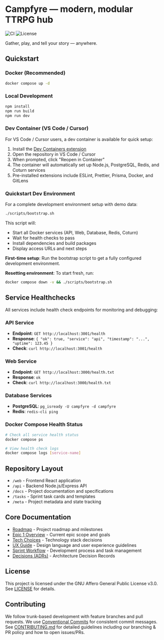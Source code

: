 # Campfyre — modern, modular TTRPG hub

![CI](https://github.com/your-org/campfyre/actions/workflows/ci.yml/badge.svg)
![License](https://img.shields.io/badge/license-AGPL--3.0-blue.svg)

Gather, play, and tell your story — anywhere.

## Quickstart

### Docker (Recommended)

```bash
docker compose up -d
```

### Local Development

```bash
npm install
npm run build
npm run dev
```

### Dev Container (VS Code / Cursor)

For VS Code / Cursor users, a dev container is available for quick setup:

1. Install the [Dev Containers extension](https://marketplace.visualstudio.com/items?itemName=ms-vscode-remote.remote-containers)
2. Open the repository in VS Code / Cursor
3. When prompted, click "Reopen in Container"
4. The container will automatically set up Node.js, PostgreSQL, Redis, and Coturn services
5. Pre-installed extensions include ESLint, Prettier, Prisma, Docker, and GitLens

### Quickstart Dev Environment

For a complete development environment setup with demo data:

```bash
./scripts/bootstrap.sh
```

This script will:

- Start all Docker services (API, Web, Database, Redis, Coturn)
- Wait for health checks to pass
- Install dependencies and build packages
- Display access URLs and next steps

**First-time setup**: Run the bootstrap script to get a fully configured development environment.

**Resetting environment**: To start fresh, run:

```bash
docker compose down -v && ./scripts/bootstrap.sh
```

## Service Healthchecks

All services include health check endpoints for monitoring and debugging:

### API Service

- **Endpoint**: `GET http://localhost:3001/health`
- **Response**: `{ "ok": true, "service": "api", "timestamp": "...", "uptime": 123.45 }`
- **Check**: `curl http://localhost:3001/health`

### Web Service

- **Endpoint**: `GET http://localhost:3000/health.txt`
- **Response**: `ok`
- **Check**: `curl http://localhost:3000/health.txt`

### Database Services

- **PostgreSQL**: `pg_isready -U campfyre -d campfyre`
- **Redis**: `redis-cli ping`

### Docker Compose Health Status

```bash
# Check all service health status
docker compose ps

# View health check logs
docker compose logs [service-name]
```

## Repository Layout

- `/web` - Frontend React application
- `/api` - Backend Node.js/Express API
- `/docs` - Project documentation and specifications
- `/tasks` - Sprint task cards and templates
- `/meta` - Project metadata and state tracking

## Core Documentation

- [Roadmap](docs/plans/ROADMAP.md) - Project roadmap and milestones
- [Epic 1 Overview](docs/initialPlanning/EPIC1_OVERVIEW.md) - Current epic scope and goals
- [Tech Choices](docs/plans/TECH_CHOICES.md) - Technology stack decisions
- [UX Guide](docs/UX_GUIDE.md) - Design language and user experience guidelines
- [Sprint Workflow](docs/SPRINT_WORKFLOW.md) - Development process and task management
- [Decisions (ADRs)](docs/DECISIONS.md) - Architecture Decision Records

## License

This project is licensed under the GNU Affero General Public License v3.0. See [LICENSE](LICENSE) for details.

## Contributing

We follow trunk-based development with feature branches and pull requests. We use [Conventional Commits](https://www.conventionalcommits.org/) for consistent commit messages. See [CONTRIBUTING.md](CONTRIBUTING.md) for detailed guidelines including our branching & PR policy and how to open issues/PRs.
